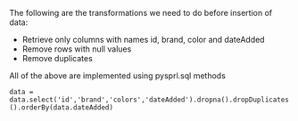 The following are the transformations we need to do before insertion of data:

- Retrieve only columns with names id, brand, color and dateAdded
- Remove rows with null values
- Remove duplicates

All of the above are implemented using pysprl.sql methods 

`data = data.select('id','brand','colors','dateAdded').dropna().dropDuplicates().orderBy(data.dateAdded)`


